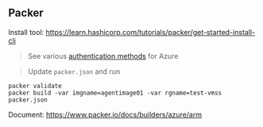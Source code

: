 ## Packer

Install tool: https://learn.hashicorp.com/tutorials/packer/get-started-install-cli

> See various [authentication methods](https://www.packer.io/docs/builders/azure#authentication-for-azure) for Azure

> [](https://www.packer.io/docs/builders/azure#authentication-for-azure)
Update `packer.json` and run

```
packer validate
packer build -var imgname=agentimage01 -var rgname=test-vmss packer.json
```

Document: https://www.packer.io/docs/builders/azure/arm